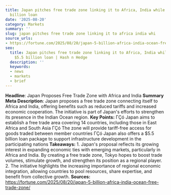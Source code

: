 ```yaml
---
title: Japan pitches free trade zone linking it to Africa, India while extending $5.5
  billion loan
date: '2025-08-20'
category: Markets
summary: ''
slug: japan pitches free trade zone linking it to africa india whi
source_urls:
- https://fortune.com/2025/08/20/japan-5-billion-africa-india-ocean-free-trade-zone/
seo:
  title: Japan pitches free trade zone linking it to Africa, India while extending
    $5.5 billion loan | Hash n Hedge
  description: ''
  keywords:
  - news
  - markets
  - brief
---
```


**Headline**: Japan Proposes Free Trade Zone with Africa and India  **Summary Meta Description**: Japan proposes a free trade zone connecting itself to Africa and India, offering benefits such as reduced tariffs and increased economic cooperation. The initiative is part of Japan's efforts to strengthen its presence in the Indian Ocean region.  **Key Points:**  ΓÇó Japan aims to establish a free trade area covering 14 countries, including those in East Africa and South Asia ΓÇó The zone will provide tariff-free access for goods traded between member countries ΓÇó Japan also offers a $5.5 billion loan package to support infrastructure development in the participating nations  **Takeaways:**  1. Japan's proposal reflects its growing interest in expanding economic ties with emerging markets, particularly in Africa and India. By creating a free trade zone, Tokyo hopes to boost trade volumes, stimulate growth, and strengthen its position as a regional player. 2. The initiative highlights the increasing importance of regional economic integration, allowing countries to pool resources, share expertise, and benefit from collective growth.  **Sources:**  https://fortune.com/2025/08/20/japan-5-billion-africa-india-ocean-free-trade-zone/ 
